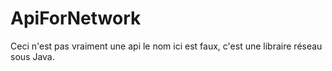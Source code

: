 # ApiForNetwork

Ceci n'est pas vraiment une api le nom ici est faux, c'est une libraire réseau sous Java.
